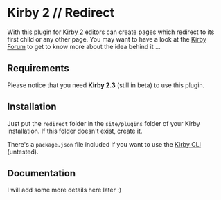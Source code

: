 # Kirby 2 // Redirect

With this plugin for [Kirby 2](http://getkirby.com) editors can create pages which redirect to its first child or any other page. You may want to have a look at the [Kirby Forum](https://forum.getkirby.com/t/editable-page-redirects/988?u=flokosiol) to get to know more about the idea behind it …

## Requirements

Please notice that you need **Kirby 2.3** (still in beta) to use this plugin.

## Installation

Just put the `redirect` folder in the `site/plugins` folder of your Kirby installation. If this folder doesn't exist, create it.

There's a `package.json` file included if you want to use the [Kirby CLI](https://github.com/getkirby/cli) (untested).

## Documentation

I will add some more details here later :)

